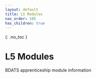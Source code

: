 ```yaml
---
layout: default
title: L5 Modules
nav_order: 105
has_children: true
---
```


{: .no_toc }

#  L5 Modules

BDATS apprenticeship module information